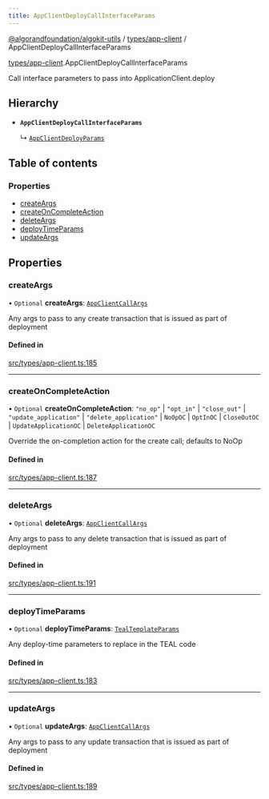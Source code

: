 ```yaml
---
title: AppClientDeployCallInterfaceParams
---
```


[@algorandfoundation/algokit-utils](/reference/algokit-utils-ts/api/readme/) / [types/app-client](/reference/algokit-utils-ts/api/modules/types_app_client/) / AppClientDeployCallInterfaceParams

[types/app-client](/reference/algokit-utils-ts/api/modules/types_app_client/).AppClientDeployCallInterfaceParams

Call interface parameters to pass into ApplicationClient.deploy

## Hierarchy

- **`AppClientDeployCallInterfaceParams`**

  ↳ [`AppClientDeployParams`]()

## Table of contents

### Properties

- [createArgs](#createargs)
- [createOnCompleteAction](#createoncompleteaction)
- [deleteArgs](#deleteargs)
- [deployTimeParams](#deploytimeparams)
- [updateArgs](#updateargs)

## Properties

### createArgs

• `Optional` **createArgs**: [`AppClientCallArgs`](/reference/algokit-utils-ts/api/modules/types_app_client/#appclientcallargs)

Any args to pass to any create transaction that is issued as part of deployment

#### Defined in

[src/types/app-client.ts:185](https://github.com/algorandfoundation/algokit-utils-ts/blob/main/src/types/app-client.ts#L185)

---

### createOnCompleteAction

• `Optional` **createOnCompleteAction**: `"no_op"` \| `"opt_in"` \| `"close_out"` \| `"update_application"` \| `"delete_application"` \| `NoOpOC` \| `OptInOC` \| `CloseOutOC` \| `UpdateApplicationOC` \| `DeleteApplicationOC`

Override the on-completion action for the create call; defaults to NoOp

#### Defined in

[src/types/app-client.ts:187](https://github.com/algorandfoundation/algokit-utils-ts/blob/main/src/types/app-client.ts#L187)

---

### deleteArgs

• `Optional` **deleteArgs**: [`AppClientCallArgs`](/reference/algokit-utils-ts/api/modules/types_app_client/#appclientcallargs)

Any args to pass to any delete transaction that is issued as part of deployment

#### Defined in

[src/types/app-client.ts:191](https://github.com/algorandfoundation/algokit-utils-ts/blob/main/src/types/app-client.ts#L191)

---

### deployTimeParams

• `Optional` **deployTimeParams**: [`TealTemplateParams`]()

Any deploy-time parameters to replace in the TEAL code

#### Defined in

[src/types/app-client.ts:183](https://github.com/algorandfoundation/algokit-utils-ts/blob/main/src/types/app-client.ts#L183)

---

### updateArgs

• `Optional` **updateArgs**: [`AppClientCallArgs`](/reference/algokit-utils-ts/api/modules/types_app_client/#appclientcallargs)

Any args to pass to any update transaction that is issued as part of deployment

#### Defined in

[src/types/app-client.ts:189](https://github.com/algorandfoundation/algokit-utils-ts/blob/main/src/types/app-client.ts#L189)
